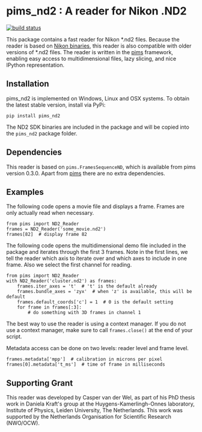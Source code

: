 pims_nd2 : A reader for Nikon .ND2
==================================
[![build status](https://travis-ci.org/soft-matter/pims_nd2.png?branch=master)](https://travis-ci.org/soft-matter/pims_nd2)

This package contains a fast reader for Nikon *.nd2 files. Because the reader is based on [Nikon binaries](http://www.nd2sdk.com), this reader is also compatible with older versions of *.nd2 files. The reader is written in the [pims](https://github.com/soft-matter/pims) framework, enabling easy access to multidimensional files, lazy slicing, and nice IPython representation.

Installation
------------

pims_nd2 is implemented on Windows, Linux and OSX systems. To obtain the latest stable version, install via PyPi:

    pip install pims_nd2

The ND2 SDK binaries are included in the package and will be copied into the `pims_nd2` package folder.

Dependencies
------------

This reader is based on `pims.FramesSequenceND`, which is available from pims version 0.3.0. Apart from [pims](https://github.com/soft-matter/pims) there are no extra dependencies.

Examples
--------

The following code opens a movie file and displays a frame. Frames are only actually read when necessary.

    from pims import ND2_Reader
    frames = ND2_Reader('some_movie.nd2')
    frames[82]  # display frame 82

The following code opens the multidimensional demo file included in the package and iterates through the first 3 frames. Note in the first lines, we tell the reader which axis to iterate over and which axes to include in one frame. Also we select the first channel for reading.

    from pims import ND2_Reader
    with ND2_Reader('cluster.nd2') as frames:
		frames.iter_axes = 't'  # 't' is the default already
		frames.bundle_axes = 'zyx'  # when 'z' is available, this will be default
		frames.default_coords['c'] = 1  # 0 is the default setting
		for frame in frames[:3]:
			# do something with 3D frames in channel 1

The best way to use the reader is using a context manager. If you do not use a context manager, make sure to call `frames.close()` at the end of your script.

Metadata access can be done on two levels: reader level and frame level.

	frames.metadata['mpp']  # calibration in microns per pixel
	frames[0].metadata['t_ms']  # time of frame in milliseconds

Supporting Grant
----------------
This reader was developed by Casper van der Wel, as part of his PhD thesis work in Daniela Kraft's group at the Huygens-Kamerlingh-Onnes laboratory, Institute of Physics, Leiden University, The Netherlands. This work was supported by the Netherlands Organisation for Scientific Research (NWO/OCW).
